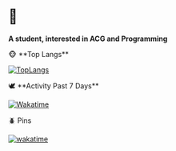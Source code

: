 # 🥰

**A student, interested in ACG and Programming**

<p align="center" width="100%">
<p width="48%">
🐵 **Top Langs**

[![TopLangs](https://github-readme-stats.vercel.app/api/top-langs/?username=Nzzz964&layout=compact&exclude_repo=nzzz964.github.io,APUE)](https://github.com/Nzzz964)

</p>
<p width="48%">
🕊️ **Activity Past 7 Days**

[![Wakatime](https://github-readme-stats.vercel.app/api/wakatime?username=@Nzzz964&layout=compact)](https://wakatime.com/@Nzzz964)

</p>
</p>

🪲 Pins

[![wakatime](https://wakatime.com/badge/user/86340e3e-f960-4636-8ec6-2e9ab79580b4.svg)](https://wakatime.com/@86340e3e-f960-4636-8ec6-2e9ab79580b4)
